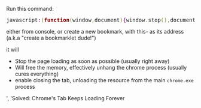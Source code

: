 Run this command:

<pre>javascript<span style='color:#800080; '>:</span><span style='color:#808030; '>(</span><span style='color:#800000; font-weight:bold; '>function</span><span style='color:#808030; '>(</span>window<span style='color:#808030; '>,</span>document<span style='color:#808030; '>)</span><span style='color:#800080; '>{</span>window<span style='color:#808030; '>.</span>stop<span style='color:#808030; '>(</span><span style='color:#808030; '>)</span><span style='color:#808030; '>,</span>document<span style='color:#808030; '>.</span>execCommand<span style='color:#808030; '>(</span><span style='color:#800000; '>"</span><span style='color:#0000e6; '>Stop</span><span style='color:#800000; '>"</span><span style='color:#808030; '>)</span><span style='color:#808030; '>,</span>document<span style='color:#808030; '>.</span>clear<span style='color:#808030; '>(</span><span style='color:#808030; '>)</span><span style='color:#808030; '>,</span>document<span style='color:#808030; '>.</span>close<span style='color:#808030; '>(</span><span style='color:#808030; '>)</span><span style='color:#808030; '>,</span>document<span style='color:#808030; '>.</span>open<span style='color:#808030; '>(</span><span style='color:#808030; '>)</span><span style='color:#808030; '>,</span>document<span style='color:#808030; '>.</span>close<span style='color:#808030; '>(</span><span style='color:#808030; '>)</span><span style='color:#800080; '>;</span><span style='color:#800000; font-weight:bold; '>return</span> <span style='color:#0f4d75; '>undefined</span><span style='color:#800080; '>;</span><span style='color:#800080; '>}</span><span style='color:#808030; '>(</span>top<span style='color:#808030; '>,</span>top<span style='color:#808030; '>.</span>document<span style='color:#808030; '>)</span><span style='color:#808030; '>)</span><span style='color:#800080; '>;</span>
</pre>

either from console, or create a new bookmark, with this- as its address (a.k.a "create a bookmarklet dude!")

it will
<ul>
  <li>Stop the page loading as soon as possible (usually right away)</li>
  <li>Will free the memory, effectively unhang the chrome process (usually cures everything)</li>
  <li>enable closing the tab, unloading the resource from the main <code>chrome.exe</code> process</li>
</ul>', 'Solved: Chrome's Tab Keeps Loading Forever